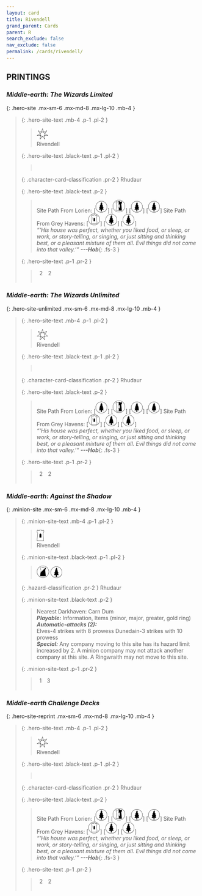 ```yaml
---
layout: card
title: Rivendell
grand_parent: Cards
parent: R
search_exclude: false
nav_exclude: false
permalink: /cards/rivendell/
---
```


## PRINTINGS


### _Middle-earth: The Wizards Limited_

{: .hero-site .mx-sm-6 .mx-md-8 .mx-lg-10 .mb-4 }
> {: .hero-site-text .mb-4 .p-1 .pl-2 }
> > <div class="card-mp"><img src="/assets/images/free-haven.svg"></div>
> > <div class="character-card-name">Rivendell</div>
>
> {: .hero-site-text .black-text .p-1 .pl-2 }
> > &nbsp;
>
> {: .character-card-classification .pr-2 }
> Rhudaur
>
> {: .hero-site-text .black-text .p-2 }
> > Site Path From Lorien: \[![](/assets/images/wilderness.svg)] \[![](/assets/images/border-land.svg)] \[![](/assets/images/wilderness.svg)] \[![](/assets/images/wilderness.svg)] Site Path From Grey Havens: \[![](/assets/images/free-domain.svg)] \[![](/assets/images/wilderness.svg)] \[![](/assets/images/wilderness.svg)]  <br>_“‘His house was perfect, whether you liked food, or sleep, or work, or story-telling, or singing, or just sitting and thinking best, or a pleasant mixture of them all. Evil things did not come into that valley.’”_ ***---&#65279;Hob***{: .fs-3 } 
> 
> {: .hero-site-text .p-1 .pr-2 }
> > <div class="hero-site-draw"><span class="hero-you-draw">&ensp;2&ensp;</span><span class="hero-opp-draw">&ensp;2&ensp;</span></div>
> > <div class="card-corruption">&nbsp;</div>

### _Middle-earth: The Wizards Unlimited_

{: .hero-site-unlimited .mx-sm-6 .mx-md-8 .mx-lg-10 .mb-4 }
> {: .hero-site-text .mb-4 .p-1 .pl-2 }
> > <div class="card-mp"><img src="/assets/images/free-haven.svg"></div>
> > <div class="character-card-name">Rivendell</div>
>
> {: .hero-site-text .black-text .p-1 .pl-2 }
> > &nbsp;
>
> {: .character-card-classification .pr-2 }
> Rhudaur
>
> {: .hero-site-text .black-text .p-2 }
> > Site Path From Lorien: \[![](/assets/images/wilderness.svg)] \[![](/assets/images/border-land.svg)] \[![](/assets/images/wilderness.svg)] \[![](/assets/images/wilderness.svg)] Site Path From Grey Havens: \[![](/assets/images/free-domain.svg)] \[![](/assets/images/wilderness.svg)] \[![](/assets/images/wilderness.svg)]  <br>_“‘His house was perfect, whether you liked food, or sleep, or work, or story-telling, or singing, or just sitting and thinking best, or a pleasant mixture of them all. Evil things did not come into that valley.’”_ ***---&#65279;Hob***{: .fs-3 } 
> 
> {: .hero-site-text .p-1 .pr-2 }
> > <div class="hero-site-draw"><span class="hero-you-draw">&ensp;2&ensp;</span><span class="hero-opp-draw">&ensp;2&ensp;</span></div>
> > <div class="card-corruption">&nbsp;</div>

### _Middle-earth: Against the Shadow_

{: .minion-site .mx-sm-6 .mx-md-8 .mx-lg-10 .mb-4 }
> {: .minion-site-text .mb-4 .p-1 .pl-2 }
> > <div class="card-mp"><img src="/assets/images/free-hold.svg"></div>
> > <div class="card-name">Rivendell</div>
>
> {: .minion-site-text .black-text .p-1 .pl-2 }
> > ![](/assets/images/shadow-land.svg) ![](/assets/images/wilderness.svg)
>
> {: .hazard-classification .pr-2 }
> Rhudaur
>
> {: .minion-site-text .black-text .p-2 }
> > Nearest Darkhaven: Carn Dum <br>_**Playable:**_ Information, Items (minor, major, greater, gold ring) <br>_**Automatic-attacks (2):**_<br>  Elves-4 strikes with 8 prowess Dunedain-3 strikes with 10 prowess <br>_**Special:**_ Any company moving to this site has its hazard limit increased by 2. A minion company may not attack another company at this site. A Ringwraith may not move to this site. 
> 
> {: .minion-site-text .p-1 .pr-2 }
> > <div class="hero-site-draw"><span class="minion-you-draw">&ensp;1&ensp;</span><span class="minion-opp-draw">&ensp;3&ensp;</span></div>
> > <div class="card-corruption">&nbsp;</div>

### _Middle-earth Challenge Decks_

{: .hero-site-reprint .mx-sm-6 .mx-md-8 .mx-lg-10 .mb-4 }
> {: .hero-site-text .mb-4 .p-1 .pl-2 }
> > <div class="card-mp"><img src="/assets/images/free-haven.svg"></div>
> > <div class="character-card-name">Rivendell</div>
>
> {: .hero-site-text .black-text .p-1 .pl-2 }
> > &nbsp;
>
> {: .character-card-classification .pr-2 }
> Rhudaur
>
> {: .hero-site-text .black-text .p-2 }
> > Site Path From Lorien: \[![](/assets/images/wilderness.svg)] \[![](/assets/images/border-land.svg)] \[![](/assets/images/wilderness.svg)] \[![](/assets/images/wilderness.svg)] Site Path From Grey Havens: \[![](/assets/images/free-domain.svg)] \[![](/assets/images/wilderness.svg)] \[![](/assets/images/wilderness.svg)]  <br>_“‘His house was perfect, whether you liked food, or sleep, or work, or story-telling, or singing, or just sitting and thinking best, or a pleasant mixture of them all. Evil things did not come into that valley.’”_ ***---&#65279;Hob***{: .fs-3 } 
> 
> {: .hero-site-text .p-1 .pr-2 }
> > <div class="hero-site-draw"><span class="hero-you-draw">&ensp;2&ensp;</span><span class="hero-opp-draw">&ensp;2&ensp;</span></div>
> > <div class="card-corruption">&nbsp;</div>
